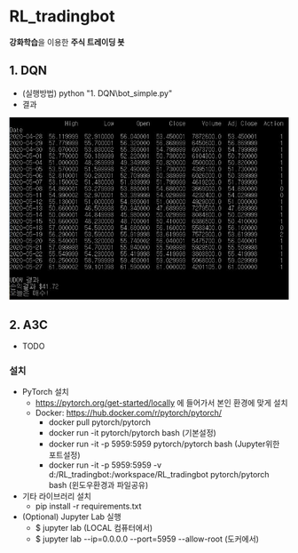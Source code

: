 # RL_tradingbot
**강화학습**을 이용한 **주식 트레이딩 봇**

## 1. DQN
- (실행방법) python "1. DQN\bot_simple.py"
- 결과

![Alt text](screenshots/dqn_result.JPG "DQN result")

## 2. A3C
- TODO

### 설치
 - PyTorch 설치
   - https://pytorch.org/get-started/locally 에 들어가서 본인 환경에 맞게 설치
   - Docker: https://hub.docker.com/r/pytorch/pytorch/
     - docker pull pytorch/pytorch
     - docker run -it pytorch/pytorch bash (기본설정)
     - docker run -it -p 5959:5959 pytorch/pytorch bash (Jupyter위한 포트설정)
     - docker run -it -p 5959:5959 -v d:/RL_tradingbot:/workspace/RL_tradingbot pytorch/pytorch bash (윈도우환경과 파일공유)
 - 기타 라이브러리 설치
   - pip install -r requirements.txt
 - (Optional) Jupyter Lab 실행
   - $ jupyter lab (LOCAL 컴퓨터에서)
   - $ jupyter lab --ip=0.0.0.0 --port=5959 --allow-root (도커에서)

 
